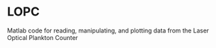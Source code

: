 # LOPC
Matlab code for reading, manipulating, and plotting data from the Laser Optical Plankton Counter
